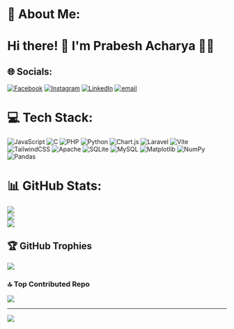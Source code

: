 # 💫 About Me:
# Hi there! 👋 I'm Prabesh Acharya  👨‍💻


## 🌐 Socials:
[![Facebook](https://img.shields.io/badge/Facebook-%231877F2.svg?logo=Facebook&logoColor=white)](https://facebook.com/pravesh.ach) [![Instagram](https://img.shields.io/badge/Instagram-%23E4405F.svg?logo=Instagram&logoColor=white)](https://instagram.com/prabesh_ach) [![LinkedIn](https://img.shields.io/badge/LinkedIn-%230077B5.svg?logo=linkedin&logoColor=white)](https://linkedin.com/in/prabesh-acharya-8547a2321) [![email](https://img.shields.io/badge/Email-D14836?logo=gmail&logoColor=white)](mailto:praveshach1032@gmail.com) 

# 💻 Tech Stack:
![JavaScript](https://img.shields.io/badge/javascript-%23323330.svg?style=for-the-badge&logo=javascript&logoColor=%23F7DF1E) ![C](https://img.shields.io/badge/c-%2300599C.svg?style=for-the-badge&logo=c&logoColor=white) ![PHP](https://img.shields.io/badge/php-%23777BB4.svg?style=for-the-badge&logo=php&logoColor=white) ![Python](https://img.shields.io/badge/python-3670A0?style=for-the-badge&logo=python&logoColor=ffdd54) ![Chart.js](https://img.shields.io/badge/chart.js-F5788D.svg?style=for-the-badge&logo=chart.js&logoColor=white) ![Laravel](https://img.shields.io/badge/laravel-%23FF2D20.svg?style=for-the-badge&logo=laravel&logoColor=white) ![Vite](https://img.shields.io/badge/vite-%23646CFF.svg?style=for-the-badge&logo=vite&logoColor=white) ![TailwindCSS](https://img.shields.io/badge/tailwindcss-%2338B2AC.svg?style=for-the-badge&logo=tailwind-css&logoColor=white) ![Apache](https://img.shields.io/badge/apache-%23D42029.svg?style=for-the-badge&logo=apache&logoColor=white) ![SQLite](https://img.shields.io/badge/sqlite-%2307405e.svg?style=for-the-badge&logo=sqlite&logoColor=white) ![MySQL](https://img.shields.io/badge/mysql-4479A1.svg?style=for-the-badge&logo=mysql&logoColor=white) ![Matplotlib](https://img.shields.io/badge/Matplotlib-%23ffffff.svg?style=for-the-badge&logo=Matplotlib&logoColor=black) ![NumPy](https://img.shields.io/badge/numpy-%23013243.svg?style=for-the-badge&logo=numpy&logoColor=white) ![Pandas](https://img.shields.io/badge/pandas-%23150458.svg?style=for-the-badge&logo=pandas&logoColor=white)
# 📊 GitHub Stats:
![](https://github-readme-stats.vercel.app/api?username=prabesh1032&theme=blue-green&hide_border=false&include_all_commits=true&count_private=true)<br/>
![](https://nirzak-streak-stats.vercel.app/?user=prabesh1032&theme=blue-green&hide_border=false)<br/>
![](https://github-readme-stats.vercel.app/api/top-langs/?username=prabesh1032&theme=blue-green&hide_border=false&include_all_commits=true&count_private=true&layout=compact)

## 🏆 GitHub Trophies
![](https://github-profile-trophy.vercel.app/?username=prabesh1032&theme=blue-green&no-frame=false&no-bg=false&margin-w=4)

### 🔝 Top Contributed Repo
![](https://github-contributor-stats.vercel.app/api?username=prabesh1032&limit=5&theme=dark&combine_all_yearly_contributions=true)

---
[![](https://visitcount.itsvg.in/api?id=prabesh1032&icon=7&color=5)](https://visitcount.itsvg.in)

<!-- Proudly created with GPRM ( https://gprm.itsvg.in ) -->
